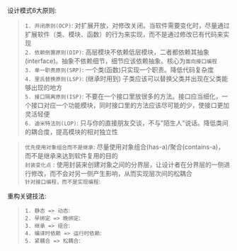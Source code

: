 
设计模式6大原则:
> `1. 开闭原则(OCP)`: 对扩展开放，对修改关闭。当软件需要变化时，尽量通过扩展软件（类、模块、函数）的行为来实现，而不是通过修改已有代码来实现 <br/>
> `2. 依赖倒置原则(DIP)`: 高层模块不依赖低层模块，二者都依赖其抽象(interface)。抽象不依赖细节，细节应该依赖抽象。核心为`面向接口编程` <br/>
> `3. 单一职责原则(SRP)`: 一个类(函数)只实现一个职责。降低代码复杂度 <br/>
> `4. 里氏替换原则(LSP)`: (继承时用到) 子类应该可以替换父类并出现在父类能够出现的地方 <br/>
> `5. 接口隔离原则(ISP)`: 不要在一个接口里放很多的方法。接口应当细化，一个接口对应一个功能模块，同时接口里的方法应该尽可能的少，使接口更加灵活轻便 <br/>
> `6. 迪米特法则(LOP)`: 只与你的直接朋友交谈，不与"陌生人"说话。降低类间的耦合度，提高模块的相对独立性 <br/>

> `优先使用对象组合而不是继承`: 尽量使用对象组合(has-a)/聚合(contains-a)，而不是继承来达到软件复用的目的 <br/>
> `封装变化点` : 使用封装来创建对象之间的分界层，让设计者在分界层的一侧进行修改，而不会对另一侧产生影响，从而实现层次间的松耦合 <br/>
> `针对接口编程，而不是实现编程`: <br/>


重构关键技法:
> `1. 静态 => 动态`: <br/>
> `2. 早绑定 => 晚绑定`: <br/>
> `3. 继承 => 组合`: <br/>
> `4. 编译时依赖 => 运行时依赖`: <br/>
> `5. 紧耦合 => 松耦合`: <br/>
